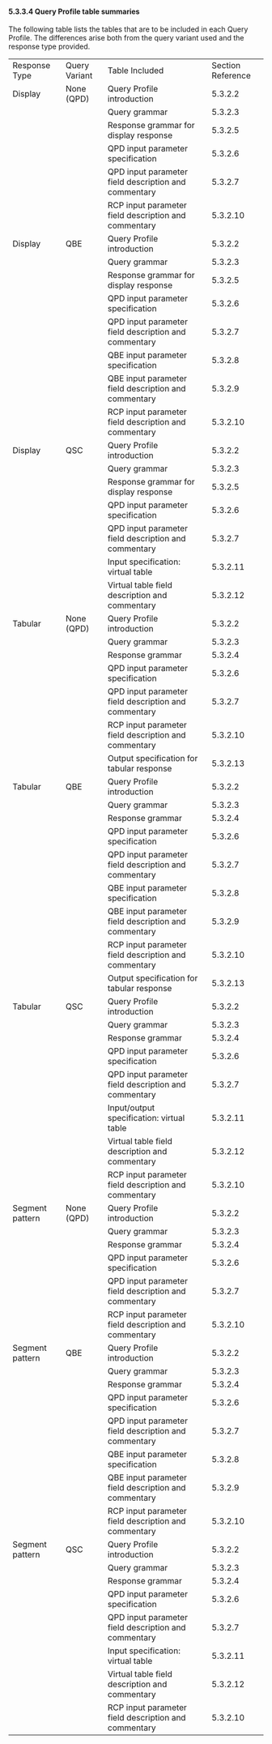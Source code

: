 #### 5.3.3.4 Query Profile table summaries

The following table lists the tables that are to be included in each Query Profile. The differences arise both from the query variant used and the response type provided.

|     |     |     |     |
| --- | --- | --- | --- |
| Response Type | Query Variant | Table Included | Section Reference |
| Display | None (QPD) | Query Profile introduction | 5.3.2.2 |
|  |  | Query grammar | 5.3.2.3 |
|  |  | Response grammar for display response | 5.3.2.5 |
|  |  | QPD input parameter specification | 5.3.2.6 |
|  |  | QPD input parameter field description and commentary | 5.3.2.7 |
|  |  | RCP input parameter field description and commentary | 5.3.2.10 |
| Display | QBE | Query Profile introduction | 5.3.2.2 |
|  |  | Query grammar | 5.3.2.3 |
|  |  | Response grammar for display response | 5.3.2.5 |
|  |  | QPD input parameter specification | 5.3.2.6 |
|  |  | QPD input parameter field description and commentary | 5.3.2.7 |
|  |  | QBE input parameter specification | 5.3.2.8 |
|  |  | QBE input parameter field description and commentary | 5.3.2.9 |
|  |  | RCP input parameter field description and commentary | 5.3.2.10 |
| Display | QSC | Query Profile introduction | 5.3.2.2 |
|  |  | Query grammar | 5.3.2.3 |
|  |  | Response grammar for display response | 5.3.2.5 |
|  |  | QPD input parameter specification | 5.3.2.6 |
|  |  | QPD input parameter field description and commentary | 5.3.2.7 |
|  |  | Input specification: virtual table | 5.3.2.11 |
|  |  | Virtual table field description and commentary | 5.3.2.12 |
| Tabular | None (QPD) | Query Profile introduction | 5.3.2.2 |
|  |  | Query grammar | 5.3.2.3 |
|  |  | Response grammar | 5.3.2.4 |
|  |  | QPD input parameter specification | 5.3.2.6 |
|  |  | QPD input parameter field description and commentary | 5.3.2.7 |
|  |  | RCP input parameter field description and commentary | 5.3.2.10 |
|  |  | Output specification for tabular response | 5.3.2.13 |
| Tabular | QBE | Query Profile introduction | 5.3.2.2 |
|  |  | Query grammar | 5.3.2.3 |
|  |  | Response grammar | 5.3.2.4 |
|  |  | QPD input parameter specification | 5.3.2.6 |
|  |  | QPD input parameter field description and commentary | 5.3.2.7 |
|  |  | QBE input parameter specification | 5.3.2.8 |
|  |  | QBE input parameter field description and commentary | 5.3.2.9 |
|  |  | RCP input parameter field description and commentary | 5.3.2.10 |
|  |  | Output specification for tabular response | 5.3.2.13 |
| Tabular | QSC | Query Profile introduction | 5.3.2.2 |
|  |  | Query grammar | 5.3.2.3 |
|  |  | Response grammar | 5.3.2.4 |
|  |  | QPD input parameter specification | 5.3.2.6 |
|  |  | QPD input parameter field description and commentary | 5.3.2.7 |
|  |  | Input/output specification: virtual table | 5.3.2.11 |
|  |  | Virtual table field description and commentary | 5.3.2.12 |
|  |  | RCP input parameter field description and commentary | 5.3.2.10 |
| Segment pattern | None (QPD) | Query Profile introduction | 5.3.2.2 |
|  |  | Query grammar | 5.3.2.3 |
|  |  | Response grammar | 5.3.2.4 |
|  |  | QPD input parameter specification | 5.3.2.6 |
|  |  | QPD input parameter field description and commentary | 5.3.2.7 |
|  |  | RCP input parameter field description and commentary | 5.3.2.10 |
| Segment pattern | QBE | Query Profile introduction | 5.3.2.2 |
|  |  | Query grammar | 5.3.2.3 |
|  |  | Response grammar | 5.3.2.4 |
|  |  | QPD input parameter specification | 5.3.2.6 |
|  |  | QPD input parameter field description and commentary | 5.3.2.7 |
|  |  | QBE input parameter specification | 5.3.2.8 |
|  |  | QBE input parameter field description and commentary | 5.3.2.9 |
|  |  | RCP input parameter field description and commentary | 5.3.2.10 |
| Segment pattern | QSC | Query Profile introduction | 5.3.2.2 |
|  |  | Query grammar | 5.3.2.3 |
|  |  | Response grammar | 5.3.2.4 |
|  |  | QPD input parameter specification | 5.3.2.6 |
|  |  | QPD input parameter field description and commentary | 5.3.2.7 |
|  |  | Input specification: virtual table | 5.3.2.11 |
|  |  | Virtual table field description and commentary | 5.3.2.12 |
|  |  | RCP input parameter field description and commentary | 5.3.2.10 |
